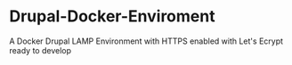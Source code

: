 # Drupal-Docker-Enviroment
A Docker Drupal LAMP Environment with HTTPS enabled with Let's Ecrypt ready to develop
